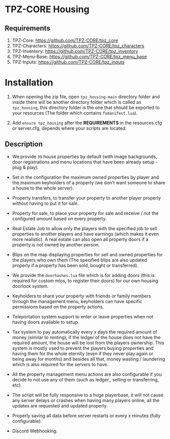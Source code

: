 # TPZ-CORE Housing

## Requirements

1. TPZ-Core: https://github.com/TPZ-CORE/tpz_core
2. TPZ-Characters: https://github.com/TPZ-CORE/tpz_characters
3. TPZ-Inventory: https://github.com/TPZ-CORE/tpz_inventory
4. TPZ-Menu-Base: https://github.com/TPZ-CORE/tpz_menu_base
5. TPZ-Inputs: https://github.com/TPZ-CORE/tpz_inputs

# Installation

1. When opening the zip file, open `tpz_housing-main` directory folder and inside there will be another directory folder which is called as `tpz_housing`, this directory folder is the one that should be exported to your resources (The folder which contains `fxmanifest.lua`).

2. Add `ensure tpz_housing` after the **REQUIREMENTS** in the resources.cfg or server.cfg, depends where your scripts are located.

## Description

- We provide `39` house properties by default (with image backgrounds, door registrations and menu locations that have been already setup - plug & play).

- Set in the configuration the maximum owned properties by player and the maximum keyholders of a property (we don’t want someone to share a house to the whole server).

- Property transfers, to transfer your property to another player properly without having to put it for sale. 

- Property for sale, to place your property for sale and receive / not the configured amount  based on every property.

- Real Estate Job to allow only the players with the specified job to sell properties to another players and have earnings (which makes it even more realistic). A real estate can also open all property doors if a property is not owned by another person.

- Blips on the map displaying properties for sell and owned properties for the players who own them (The specified blips are also updated properly if a property has been sold, bought or transferred). 

- We provide the `doorhashes.lua` file which is for adding doors (this is required for custom mlos, to register their doors) for our own housing doorlock system.

- Keyholders to share your property with friends or family members through the management menu, keyholders can have specific permissions based on the property actions. 

- Teleportation system support to enter or leave properties when not having doors available to setup.

- Tax system to pay automatically every x days the required amount of money  (similar to renting), if the ledger of the house does not have the required amount, the house will be lost from the players ownership. This system is mostly used to prevent the players buying properties and having them for the whole eternity (even if they never play again or being away for months) and besides all that, money wasting / laundering which is also required for the servers to have. 

- All the property management menu actions are also configurable if you decide to not use any of them (such as ledger,, selling or transferring, etc). 

- The script will be fully responsive to a huge playerbase, it will not cause any server delays or crashes when having many players online, all the updates are requested and updated properly.

- Properly saving all data before server restarts or every x minutes (fully configurable).

- Discord Webhooking.
